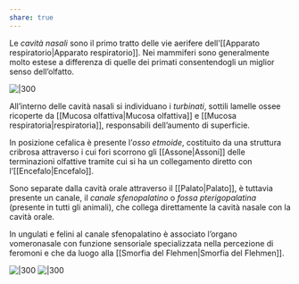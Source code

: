 ```yaml
---
share: true
---
```

Le *cavità nasali* sono il primo tratto delle vie aerifere dell’[[Apparato respiratorio|Apparato respiratorio]].
Nei mammiferi sono generalmente molto estese a differenza di quelle dei primati consentendogli un miglior senso dell’olfatto.

![|300](fc6851d0db7111bc092d50ebb171e546_MD5%201.png)

All’interno delle cavità nasali si individuano i *turbinati*, sottili lamelle ossee ricoperte da [[Mucosa olfattiva|Mucosa olfattiva]] e [[Mucosa respiratoria|respiratoria]], responsabili dell’aumento di superficie.

In posizione cefalica è presente l’*osso etmoide*, costituito da una struttura cribrosa attraverso i cui fori scorrono gli [[Assone|Assoni]] delle terminazioni olfattive tramite cui si ha un collegamento diretto con l’[[Encefalo|Encefalo]].

Sono separate dalla cavità orale attraverso il [[Palato|Palato]], è tuttavia presente un canale, il *canale sfenopalatino* o *fossa pterigopalatina* (presente in tutti gli animali), che collega direttamente la cavità nasale con la cavità orale.

In ungulati e felini al canale sfenopalatino è associato l’organo vomeronasale con funzione sensoriale specializzata nella percezione di feromoni e che da luogo alla [[Smorfia del Flehmen|Smorfia del Flehmen]].

![|300](e92c069c4af9de815c8a49850b9866ac_MD5%201.png)
![|300](44cb0714d18e6af8bb2c483f3dde8dac_MD5%201.png)